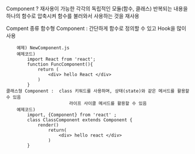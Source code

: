 Component ?
    재사용이 가능한 각각의 독립적인 모듈(함수, 클래스)
    반복되는 내용을 하나의 함수로 압축시켜 함수를 불러와서 사용하는 것을 재사용


Compent 종류
    함수형 Component :  간단하게 함수로 정의할 수 있고 Hook을 많이 사용
       
        예제) NewComponent.js
        예제코드)
            import React from 'react';
            function FuncComponent(){
                return (
                    <div> hello React </div>
                ) 
            }
    클래스형 Component :  class 키워드를 사용하며, 상태(state)와 같은 메서드를 활용할 수 있음
                            라이프 사이클 메서드를 활용할 수 있음
        예제코드)
            import, {Component} from 'react' ;
            class ClassComponent extends Component {
                render()
                    return(
                        <div> hello react </div>
                    )
            }
    